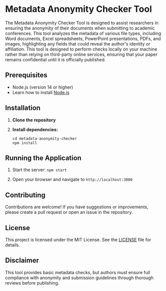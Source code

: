 # Metadata Anonymity Checker Tool

The Metadata Anonymity Checker Tool is designed to assist researchers in ensuring the anonymity of their documents when submitting to academic conferences. This tool analyzes the metadata of various file types, including Word documents, Excel spreadsheets, PowerPoint presentations, PDFs, and images, highlighting any fields that could reveal the author's identity or affiliation. This tool is designed to perform checks locally on your machine rather than relying on third-party online services, ensuring that your paper remains confidential until it is officially published.

## Prerequisites

- Node.js (version 14 or higher)
- Learn how to install [Node.js](https://nodejs.org/en/learn/getting-started/how-to-install-nodejs)

## Installation

1. **Clone the repository**

2. **Install dependencies:**
   ```
   cd metadata-anonymity-checker
   npm install
   ```

## Running the Application

1. Start the server:
   ```npm start```

2. Open your browser and navigate to `http://localhost:3000`

## Contributing

Contributions are welcome! If you have suggestions or improvements, please create a pull request or open an issue in the repository.

## License

This project is licensed under the MIT License. See the [LICENSE](LICENSE) file for details.

## Disclaimer

This tool provides basic metadata checks, but authors must ensure full compliance with anonymity and submission guidelines through thorough reviews before publishing.
